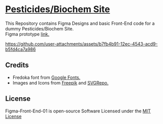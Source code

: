 # [Pesticides/Biochem Site](https://praashoo7.github.io/Figma-Front-End-01/)

This Repository contains Figma Designs and basic Front-End code for a dummy Pesticides/Biochem Site.<br>
Figma prototype [link.](https://www.figma.com/proto/0qmEglGerkhl45sQ9g64Ca/Figma-Front-End-01?page-id=0%3A1&node-id=2-3171&p=f&viewport=446%2C158%2C0.08&t=KpkTHzXiq51cUTL8-1&scaling=min-zoom&content-scaling=fixed&starting-point-node-id=2%3A3171)

https://github.com/user-attachments/assets/b7fb4b91-12ec-4543-acd9-b5fd4ca7a986


## Credits

  - Fredoka font from [Google Fonts.](https://fonts.google.com/specimen/Fredoka?preview.text=At%20the%20first%20page%20choose%20a%20card%20in%20your%20mind.&query=Fredoka&stroke=Sans+Serif)
  - Images and Icons from [Freepik](https://www.freepik.com/) and [SVGRepo.](https://www.svgrepo.com/)


## License

Figma-Front-End-01 is open-source Software Licensed under the [MIT License](https://github.com/Praashoo7/Figma-Front-End-01/blob/main/LICENSE)
